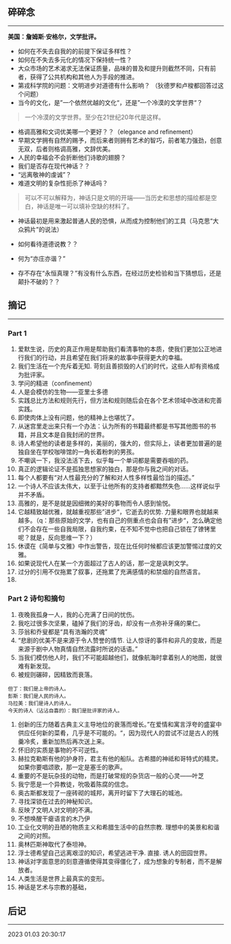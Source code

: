 ## 碎碎念
----

**美国：詹姆斯·安格尔，文学批评。**


- 如何在不失去自我的的前提下保证多样性？
- 如何在不失去多元化的情况下保持统一性？
- 大众市场的艺术渴求无法保证质量，品味的普及和提升则截然不同，只有前者，获得了公共机构和其他人为手段的推进。
- 第戎科学院的问题：文明进步对道德有什么影响？
（狄德罗和卢梭都回答过这个问题）
- 当今的文化，是”一个依然优越的文化“，还是”一个冷漠的文学世界“？
> 一个冷漠的文学世界。至少在21世纪20年代是这样。
- 格调高雅和文词优美哪一个更好？？（elegance and refinement）
- 早期文学拥有自然的赐予，而后来者则拥有艺术的智巧，前者笔力强劲，创意无双，后者则格调高雅，文辞优美。
- 人民的幸福会不会折断他们诗歌的翅膀？
- 我们是否存在现代神话？？
- “远离敬神的虔诚”？
- 难道文明的复杂性扼杀了神话吗？
> 可以不可以解释为，神话只是文明的开端——当历史和思想的描绘都是空白，神话是唯一可以填补空缺的材料了。
- 神话最初是用来激起普通人民的恐惧，从而成为控制他们的工具（马克思“大众鸦片”的说法）
- 如何看待道德说教？？

- 何为“亦庄亦谐？”

- 存不存在“永恒真理？”有没有什么东西，在经过历史检验和当下猜想后，还是颠扑不破的？？


## 摘记
----


### Part 1

1. 爱默生说，历史的真正作用是帮助我们看清事物的本质，使我们更加公正地进行我们的行动，并且希望在我们将来的故事中获得更大的幸福。
2. 我们生活在一个充斥着无知. 苛刻且善损毁的人们的时代，这些人却有资格成为批评家。
3. 学问的精进（confinement）
4. 人是会模仿的生物——亚里士多德
5. 实践总比方法和规则先行，但方法和规则随后会在各个艺术领域中改进和完善实践。
6. 即使肉体上没有问题，他的精神上也堪忧了。
7. 从迷宫里走出来只有一个办法：认为所有的书籍最终都是书写其他图书的书籍，并且文本是自我封闭的世界。
8. 诗人希望他的读者是多样的，美丽的，强大的，但实际上，读者更加普遍的是独自坐在学校咖啡馆的一角长着粉刺的男孩。
9. 不嘲讽一下，我没法活下去，似乎每一个单词都是需要吞咽的药。
10. 真正的逻辑论证不是孤独思想家的独白，那是你与我之间的对话。
11. 每个人都要有“对人性最充分的了解和对人性多样性最恰当的描述。”
12. 一个诗人不应该太伟大，以至于让他所有的支持者都黯然失色……这样说似乎并不矛盾。
13. 高雅的，是不是就是因细微的美好的事物而令人感到愉悦。
14. 它越精致越优雅，就越重视那些”进步“，它逝去的优势. 力量和眼界也就越来越多。（q：那些原始的文学，也有自己的侧重点也会自有”进步“，怎么确定他们不会存在一些自我局限，自我约束，在不知不觉中也把自己锁在了镣铐里呢？就是，反向思维一下？）
15. 休谟在《简单与文雅》中作出警告，现在比任何时候都应该更加警惕过度的文雅。
16. 如果说现代人在某一个方面超过了古人的话，那一定是讽刺文学。
17. 过分的引用不仅拖累了叙事，还拖累了充满感情的和禁烟的自然语言。
18. 


### Part 2 诗句和摘句
1. 夜晚我孤身一人，我的心充满了日间的忧伤。
2. 我吃过很多次坚果，磕掉了我们的牙齿，却没有一点弥补牙痛的果仁。
3. 莎翁和乔叟都是“具有浩瀚的灵魂”
4. “悲剧的优美不是来源于令人赞誉的情节. 让人惊讶的事件和非凡的变故，而是来源于剧中人物真情自然流露时所说的话语。”
5. 当我们模仿他人时，我们不可能超越他们，就像航海时拿着别人的地图，就很难有新发现。
6. 被规则碾碎，因精致而衰落。
```
但丁：我们是上帝的诗人。
彭斯：我们是人民的诗人。
马拉美：我们是诗人的诗人。
今天的诗人（沾沾自喜的）：我们是批评家的诗人。
```
1. 创新的压力随着古典主义主导地位的衰落而增长。”在爱情和寓言浮夸的盛宴中供应任何新的菜肴，几乎是不可能的。“，因为现代人的尝试不过是古人的残羹冷炙，重新加热后再次送上来。
2. 怀旧的实质是事物的不可逆性。
3.  赫拉克勒斯有他的护身符，君主有他的船队。古希腊的神祗和哥特式的精灵。如果你要唱颂歌，那一定是塞壬的歌声。
4.  重要的不是玩杂技的动物，而是打破常规的杂货店一般的心灵——叶芝
5.  我宁愿是一个异教徒，吮吸着陈腐的信念。
6.  奥古斯都发现了一座砖砌的城邦，离开时留下了大理石的城池。
7.  寻找深锁在过去的神秘知识。
8.  反映了文明人对文明的不满。
9.  不想唤醒干瘪语言的木乃伊
10. 工业化文明的丑陋的物质主义和希腊生活中的自然宗教. 理想中的美景和和谐之间的对照。
11. 奥林匹斯神取代了泰坦神。
12. 浮士德希望自己远离艰涩的知识，希望逃进干净. 直接. 诱人的田园世界。
13. 神话对字面意思的刻意遵循使得其变得僵化了，成为想象的专制者，而不是解放者。
14. 人类生活是世界上最真实的变形。
15. 神话是艺术与宗教的基础，





## 后记
-----

2023 01.03 20:30:17
